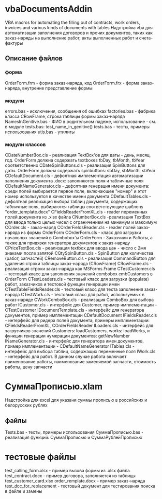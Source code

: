 # vbaDocumentsAddin
VBA macros for automating the filling out of contracts, work orders, invoices and various kinds of documents with tables
Надстройка vba для автоматизации заполнения договоров и прочих документов, таких как заказ-наряды на выполнение работ, акты выполненных работ и счета-фактуры
## Описание файлов
### форма
OrderForm.frm - форма заказ-наряда, код
OrderForm.frx - форма заказ-наряда, внутренне представление формы
### модули
errors.bas - исключения, сообщения об ошибках
factories.bas - фабрика класса СRowFrame, строка таблицы формы заказ-наряда
NamesInGenitive.bas - ФИО в родительном падеже, использование - см. в модуле tests.bas: test_name_in_genitive()
tests.bas - тесты, примеры использования
utis.bas - утилиты
### модули классов
CDateNumberBox.cls - реализация TextBox'ов для даты - день, месяц, год. OrderForm должна содержать textboxes tbDay, tbMonth, tbYear соответственно
CDateSpinButtons.cls - реализация SpinButtons для даты. OrderForm должна содержать spinbuttons: sbDay, sbMonth, sbYear
CDefaultDocument.cls - дефолтная имплементация автоматизации заполнения документа .docx: заполняются поля и табличные поля
CDefaultNameGenerator.cls - дефолтная генерация имени документа: среди полей выбирается первое поле, включающее "номер" и этот номер используется в качестве имени документа
CDefaultTables.cls - дефолтная реализация выбора таблиц документа, содержащих табличные поля, выбираются таблицы соответствующие шаблону "order_template.docx"
CFieldsReaderFromXL.cls - reader переменных полей документа из .xlsx файла
CNumberBox.cls -реализация TextBox для ввода только целых чисел с ограничением на минимум и максимум
COrder.cls - заказ-наряд
COrderFieldsReader.cls - reader полей заказ-наряда из формы OrderForm
COrderForm.cls - класс для загрузки начальных значений в Combobox'ы OrderForm - Заказчики и Работы, а также для привязки генератора документов к заказ-наряду
CPriceTextBox.cls - реализация textbox для ввода цен - число с 2мя знаками после запятой
CQtySpinButton.cls - SpinButton для количества (работ, запчастей)
CRemoveButton.cls - реализация CommandButton для удаления строки таблицы заказ-наряда (СRowFrame)
CRowFrame.cls - реализация строки заказ-наряда как MSForms.Frame
CTestCustomer.cls - тестовый класс для заполнения значений combobox cmbCustomers в OrderForm
CTestLoaders.cls - тестовый класс для загрузки (populate) работ, заказчиков и тестовой функции генерации имен
CTestTableFieldsReader.cls - тестовый класс для теста заполнения заказ-наряда
CTestWork.cls - тестовый класс для работ, используемых в заказ-наряде
CWorkComboBox.cls - реализация ComboBox для выбора работ
ICustomer.cls - интерфейс для Customer, пример имплементации - CTestCustomer
IDocumentTemplate.cls - интерфейс для генератора документов, пример имплементации CDefaultDocument
IFieldsReader.cls - интерфейс для ридера полей документа, примеры имплементации: CFieldsReaderFromXL, COrderFieldsReader
ILoaders.cls - интерфейс для загрузчиков значений Customers: loadCustomers, works: loadWorks, и функции генерации нумерации документов: getNewNumber
INameGenerator.cls - интерфейс для генератора имен документов, пример имплементации - CDefaultNameGenerator
ITables.cls - интерфейс для выбора таблиц, содержащих переменные поля
IWork.cls - интерфейс для работ. В данном случае работа включает наименование работы, наименование заменяемой запчасти, стоимость работы, цену запчасти
# СуммаПрописью.xlam
Надстройка для excel для указани суммы прописью в российских и белорусских рублях
## файлы
Tests.bas - тесты, примеры использования
СуммаПрописью.bas - реализация функций:
СуммаПрописью и СуммаРублейПрописью
# тестовые файлы
test_calling_form.xlsx - пример вызова формы из .xlsx файла
test_contract.docx - пример договора, заполняется из таблицы test_customer_card.xlsx
order_remplate.docx - пример заказ-наряда
test_doc_for_replacement - тестовый документ для тестирования поиска в файле и замены


















